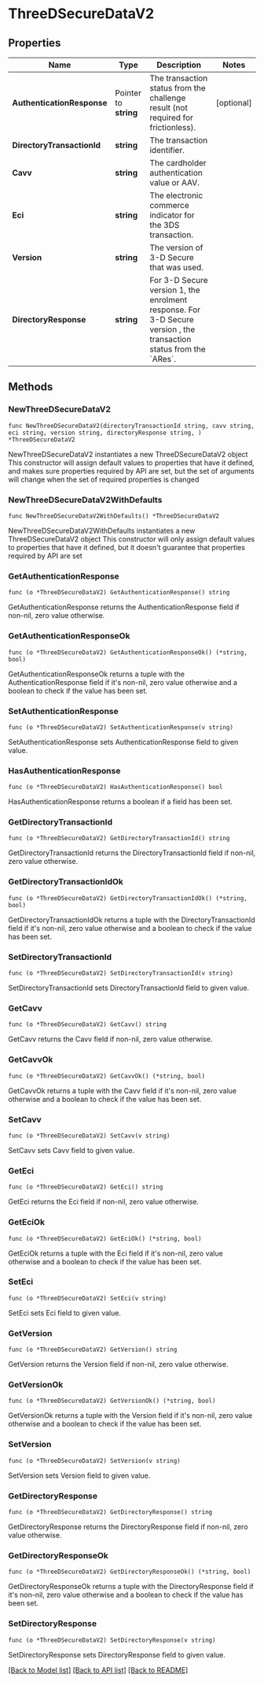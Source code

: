 # ThreeDSecureDataV2

## Properties

Name | Type | Description | Notes
------------ | ------------- | ------------- | -------------
**AuthenticationResponse** | Pointer to **string** | The transaction status from the challenge result (not required for frictionless). | [optional] 
**DirectoryTransactionId** | **string** | The transaction identifier. | 
**Cavv** | **string** | The cardholder authentication value or AAV. | 
**Eci** | **string** | The electronic commerce indicator for the 3DS transaction. | 
**Version** | **string** | The version of 3-D Secure that was used. | 
**DirectoryResponse** | **string** | For 3-D Secure version 1, the enrolment response. For 3-D Secure version , the transaction status from the &#x60;ARes&#x60;. | 

## Methods

### NewThreeDSecureDataV2

`func NewThreeDSecureDataV2(directoryTransactionId string, cavv string, eci string, version string, directoryResponse string, ) *ThreeDSecureDataV2`

NewThreeDSecureDataV2 instantiates a new ThreeDSecureDataV2 object
This constructor will assign default values to properties that have it defined,
and makes sure properties required by API are set, but the set of arguments
will change when the set of required properties is changed

### NewThreeDSecureDataV2WithDefaults

`func NewThreeDSecureDataV2WithDefaults() *ThreeDSecureDataV2`

NewThreeDSecureDataV2WithDefaults instantiates a new ThreeDSecureDataV2 object
This constructor will only assign default values to properties that have it defined,
but it doesn't guarantee that properties required by API are set

### GetAuthenticationResponse

`func (o *ThreeDSecureDataV2) GetAuthenticationResponse() string`

GetAuthenticationResponse returns the AuthenticationResponse field if non-nil, zero value otherwise.

### GetAuthenticationResponseOk

`func (o *ThreeDSecureDataV2) GetAuthenticationResponseOk() (*string, bool)`

GetAuthenticationResponseOk returns a tuple with the AuthenticationResponse field if it's non-nil, zero value otherwise
and a boolean to check if the value has been set.

### SetAuthenticationResponse

`func (o *ThreeDSecureDataV2) SetAuthenticationResponse(v string)`

SetAuthenticationResponse sets AuthenticationResponse field to given value.

### HasAuthenticationResponse

`func (o *ThreeDSecureDataV2) HasAuthenticationResponse() bool`

HasAuthenticationResponse returns a boolean if a field has been set.

### GetDirectoryTransactionId

`func (o *ThreeDSecureDataV2) GetDirectoryTransactionId() string`

GetDirectoryTransactionId returns the DirectoryTransactionId field if non-nil, zero value otherwise.

### GetDirectoryTransactionIdOk

`func (o *ThreeDSecureDataV2) GetDirectoryTransactionIdOk() (*string, bool)`

GetDirectoryTransactionIdOk returns a tuple with the DirectoryTransactionId field if it's non-nil, zero value otherwise
and a boolean to check if the value has been set.

### SetDirectoryTransactionId

`func (o *ThreeDSecureDataV2) SetDirectoryTransactionId(v string)`

SetDirectoryTransactionId sets DirectoryTransactionId field to given value.


### GetCavv

`func (o *ThreeDSecureDataV2) GetCavv() string`

GetCavv returns the Cavv field if non-nil, zero value otherwise.

### GetCavvOk

`func (o *ThreeDSecureDataV2) GetCavvOk() (*string, bool)`

GetCavvOk returns a tuple with the Cavv field if it's non-nil, zero value otherwise
and a boolean to check if the value has been set.

### SetCavv

`func (o *ThreeDSecureDataV2) SetCavv(v string)`

SetCavv sets Cavv field to given value.


### GetEci

`func (o *ThreeDSecureDataV2) GetEci() string`

GetEci returns the Eci field if non-nil, zero value otherwise.

### GetEciOk

`func (o *ThreeDSecureDataV2) GetEciOk() (*string, bool)`

GetEciOk returns a tuple with the Eci field if it's non-nil, zero value otherwise
and a boolean to check if the value has been set.

### SetEci

`func (o *ThreeDSecureDataV2) SetEci(v string)`

SetEci sets Eci field to given value.


### GetVersion

`func (o *ThreeDSecureDataV2) GetVersion() string`

GetVersion returns the Version field if non-nil, zero value otherwise.

### GetVersionOk

`func (o *ThreeDSecureDataV2) GetVersionOk() (*string, bool)`

GetVersionOk returns a tuple with the Version field if it's non-nil, zero value otherwise
and a boolean to check if the value has been set.

### SetVersion

`func (o *ThreeDSecureDataV2) SetVersion(v string)`

SetVersion sets Version field to given value.


### GetDirectoryResponse

`func (o *ThreeDSecureDataV2) GetDirectoryResponse() string`

GetDirectoryResponse returns the DirectoryResponse field if non-nil, zero value otherwise.

### GetDirectoryResponseOk

`func (o *ThreeDSecureDataV2) GetDirectoryResponseOk() (*string, bool)`

GetDirectoryResponseOk returns a tuple with the DirectoryResponse field if it's non-nil, zero value otherwise
and a boolean to check if the value has been set.

### SetDirectoryResponse

`func (o *ThreeDSecureDataV2) SetDirectoryResponse(v string)`

SetDirectoryResponse sets DirectoryResponse field to given value.



[[Back to Model list]](../README.md#documentation-for-models) [[Back to API list]](../README.md#documentation-for-api-endpoints) [[Back to README]](../README.md)


